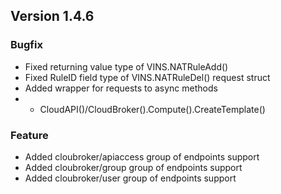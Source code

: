 ## Version 1.4.6

### Bugfix
- Fixed returning value type of VINS.NATRuleAdd()
- Fixed RuleID field type of VINS.NATRuleDel() request struct
- Added wrapper for requests to async methods
- - CloudAPI()/CloudBroker().Compute().CreateTemplate() 

### Feature
- Added cloubroker/apiaccess group of endpoints support
- Added cloubroker/group group of endpoints support
- Added cloubroker/user group of endpoints support